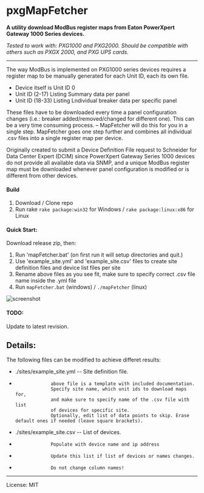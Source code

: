 # pxgMapFetcher

**A utility download ModBus register maps from Eaton PowerXpert Gateway 1000 Series devices.**

_Tested to work with: PXG1000 and PXG2000. Should be compatible with others such as PXGX 2000, and PXG UPS cards._

---

The way ModBus is implemented on PXG1000 series devices requires a register map to be manually generated for each Unit ID, each its own file.
- Device itself is Unit ID 0
- Unit ID (2-17) Listing Summary data per panel
- Unit ID (18-33) Listing Lndividual breaker data per specific panel

These files have to be downloaded every time a panel configuration changes (i.e.: breaker added/removed/changed for different one).
This can be a very time consuming process. – MapFetcher will do this for you in a single step. MapFetcher goes one step further and combines all individual .csv files into a single register map per device.

Originally created to submit a Device Definition File request to Schneider for Data Center Expert (DCIM) since PowerXpert Gateway Series 1000 devices do not provide all available data via SNMP, and a unique ModBus register map must be downloaded whenever panel configuration is modified or is different from other devices. 

#### Build
1. Download / Clone repo
2. Run rake `rake package:win32` for Windows / `rake package:linux:x86` for Linux

#### Quick Start:
Download release zip, then:
1. Run 'mapFetcher.bat'    (on first run it will setup directories and quit.)
2. Use 'example_site.yml' and 'example_site.csv' files to create site definition files and device list files per site
2. Rename above files as you see fit, make sure to specify correct .csv file name inside the .yml file
3. Run `mapFetcher.bat` (windows) / `./mapFetcher` (linux)

![screenshot](https://image.prntscr.com/image/YtAxjpn1Q7iTruyta3PcLQ.png)

#### TODO:
Update to latest revision.

Details:
---
The following files can be modified to achieve differet results:
+ ./sites/example_site.yml  --  Site definition file.
+                  above file is a template with included documentation.
                   Specify site name, which unit ids to download maps for,
                   and make sure to specify name of the .csv file with list
                   of devices for specific site.
                   Optionally, edit list of data points to skip. Erase default ones if needed (leave square brackets).
+ ./sites/example_site.csv --  List of devices.
+                  Populate with device name and ip address
+                  Update this list if list of devices or names changes. 
+                  Do not change column names!

---
License: MIT
